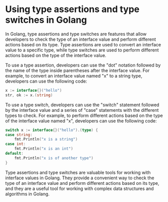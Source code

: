 # Using type assertions and type switches in Golang

In Golang, type assertions and type switches are features that allow developers to check the type of an interface value and perform different actions based on its type. Type assertions are used to convert an interface value to a specific type, while type switches are used to perform different actions based on the type of the interface value.

To use a type assertion, developers can use the "dot" notation followed by the name of the type inside parentheses after the interface value. For example, to convert an interface value named "x" to a string type, developers can use the following code:

```go
x := interface{}("hello")
str, ok := x.(string)
```

To use a type switch, developers can use the "switch" statement followed by the interface value and a series of "case" statements with the different types to check. For example, to perform different actions based on the type of the interface value named "x", developers can use the following code:

```go
switch x := interface{}("hello").(type) {
case string:
    fmt.Println("x is a string")
case int:
    fmt.Println("x is an int")
default:
    fmt.Println("x is of another type")
}
```

Type assertions and type switches are valuable tools for working with interface values in Golang. They provide a convenient way to check the type of an interface value and perform different actions based on its type, and they are a useful tool for working with complex data structures and algorithms in Golang.
